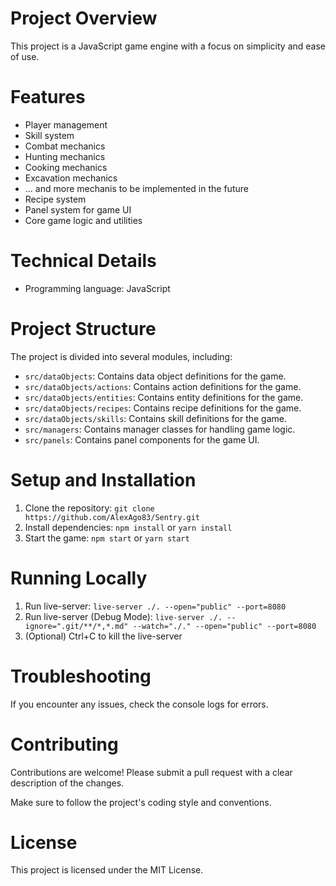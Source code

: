 # Project Overview

This project is a JavaScript game engine with a focus on simplicity and ease of use.

# Features

* Player management
* Skill system
* Combat mechanics
* Hunting mechanics
* Cooking mechanics
* Excavation mechanics
* ... and more mechanis to be implemented in the future
* Recipe system
* Panel system for game UI
* Core game logic and utilities

# Technical Details

* Programming language: JavaScript

# Project Structure

The project is divided into several modules, including:

* `src/dataObjects`: Contains data object definitions for the game.
* `src/dataObjects/actions`: Contains action definitions for the game.
* `src/dataObjects/entities`: Contains entity definitions for the game.
* `src/dataObjects/recipes`: Contains recipe definitions for the game.
* `src/dataObjects/skills`: Contains skill definitions for the game.
* `src/managers`: Contains manager classes for handling game logic.
* `src/panels`: Contains panel components for the game UI.

# Setup and Installation

1. Clone the repository: `git clone https://github.com/AlexAgo83/Sentry.git`
2. Install dependencies: `npm install` or `yarn install`
3. Start the game: `npm start` or `yarn start`

# Running Locally

1. Run live-server: `live-server ./. --open="public" --port=8080`
1. Run live-server (Debug Mode): `live-server ./. --ignore=".git/**/*,*.md" --watch="./." --open="public" --port=8080`
2. (Optional) Ctrl+C to kill the live-server

# Troubleshooting

If you encounter any issues, check the console logs for errors.

# Contributing

Contributions are welcome! Please submit a pull request with a clear description of the changes.

Make sure to follow the project's coding style and conventions.

# License

This project is licensed under the MIT License.
